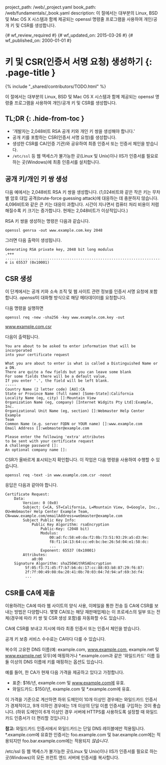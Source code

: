 project_path: /web/_project.yaml
book_path: /web/fundamentals/_book.yaml
description: 이 절에서는 대부분의 Linux, BSD 및 Mac OS X 시스템과 함께 제공되는 openssl 명령줄 프로그램을 사용하여 개인/공개 키 및 CSR를 생성합니다.

{# wf_review_required #}
{# wf_updated_on: 2015-03-26 #}
{# wf_published_on: 2000-01-01 #}

# 키 및 CSR(인증서 서명 요청) 생성하기 {: .page-title }

{% include "_shared/contributors/TODO.html" %}



이 절에서는 대부분의 Linux, BSD 및 Mac OS X 시스템과 함께 제공되는 openssl 명령줄 프로그램을 사용하여 개인/공개 키 및 CSR를 생성합니다.

## TL;DR {: .hide-from-toc }
- '개발자는 2,048비트 RSA 공개 키와 개인 키 쌍을 생성해야 합니다.'
- 공개 키를 포함하는 CSR(인증서 서명 요청)를 생성합니다.
- 생성한 CSR를 CA(인증 기관)와 공유하여 최종 인증서 또는 인증서 체인을 받습니다.
- <code>/etc/ssl</code> 등 웹 액세스가 불가능한 곳(Linux 및 Unix)이나 IIS가 인증서를 필요로 하는 곳(Windows)에 최종 인증서를 설치합니다.



## 공개 키/개인 키 쌍 생성

다음 예에서는 2,048비트 RSA 키 쌍을 생성합니다. (1,024비트와 같은
작은 키는 무차별 암호 대입 공격(brute-force guessing attack)에 대응하는 데 충분하지 않습니다. 4,096비트와
같은 큰 키는 대응이 과합니다. 시간이 지나면서 컴퓨터 처리 비용이
저렴해질수록 키 크기는 증가합니다. 현재는 2,048비트가 이상적입니다.)

RSA 키 쌍을 생성하는 명령은 다음과 같습니다.

    openssl genrsa -out www.example.com.key 2048

그러면 다음 출력이 생성됩니다.

    Generating RSA private key, 2048 bit long modulus
    .+++
    .......................................................................................+++
    e is 65537 (0x10001)

## CSR 생성

이 단계에서는 공개 키와 소속 조직 및 웹 사이트 관련 정보를 인증서
서명 요청에 포함합니다. *openssl*이 대화형 방식으로 해당 메타데이터를
요청합니다.

다음 명령을 실행하면

    openssl req -new -sha256 -key www.example.com.key -out
www.example.com.csr

다음이 출력됩니다.

    You are about to be asked to enter information that will be incorporated
    into your certificate request

    What you are about to enter is what is called a Distinguished Name or a DN.
    There are quite a few fields but you can leave some blank
    For some fields there will be a default value,
    If you enter '.', the field will be left blank.
    -----
    Country Name (2 letter code) [AU]:CA
    State or Province Name (full name) [Some-State]:California
    Locality Name (eg, city) []:Mountain View
    Organization Name (eg, company) [Internet Widgits Pty Ltd]:Example, Inc.
    Organizational Unit Name (eg, section) []:Webmaster Help Center Example
    Team
    Common Name (e.g. server FQDN or YOUR name) []:www.example.com
    Email Address []:webmaster@example.com

    Please enter the following 'extra' attributes
    to be sent with your certificate request
    A challenge password []:
    An optional company name []:

CSR가 올바르게 표시되는지 확인합니다. 이 작업은 다음 명령을 사용하여 수행할 수 있습니다.

    openssl req -text -in www.example.com.csr -noout

응답은 다음과 같아야 합니다.

    Certificate Request:
        Data:
            Version: 0 (0x0)
            Subject: C=CA, ST=California, L=Mountain View, O=Google, Inc.,
    OU=Webmaster Help Center Example Team,
    CN=www.example.com/emailAddress=webmaster@example.com
            Subject Public Key Info:
                Public Key Algorithm: rsaEncryption
                    Public-Key: (2048 bit)
                    Modulus:
                        00:ad:fc:58:e0:da:f2:0b:73:51:93:29:a5:d3:9e:
                        f8:f1:14:13:64:cc:e0:bc:be:26:5d:04:e1:58:dc:
                        ...
                    Exponent: 65537 (0x10001)
            Attributes:
                a0:00
        Signature Algorithm: sha256WithRSAEncryption
             5f:05:f3:71:d5:f7:b7:b6:dc:17:cc:88:03:b8:87:29:f6:87:
             2f:7f:00:49:08:0a:20:41:0b:70:03:04:7d:94:af:69:3d:f4:
             ...

## CSR를 CA에 제출

이용하려는 CA에 따라 웹 사이트의 양식 사용, 이메일을 통한 전송 등
CA에 CSR를 보내는 방법은
다양합니다. 몇몇 CA(또는 해당 재판매업체)는 이 프로세스의 일부 또는 전체(경우에
따라 키 쌍 및 CSR 생성 포함)를 자동화할 수도 있습니다.

CA에 CSR를 보내고 지시에 따라 최종 인증서 또는 인증서 체인을
받습니다.

공개 키 보증 서비스 수수료는 CA마다 다를
수 있습니다.

복수의 고유한 DNS 이름(예: example.com, www.example.com,
example.net 및 www.example.net 모두)에 매핑하거나 \*.example.com과 같은 '와일드카드' 이름 등 둘 이상의
DNS 이름에 키를 매핑하는 옵션도 있습니다.

예를 들어, 한 CA가 현재 다음 가격을 제공하고 있다고 가정합니다.

* 표준: $16/년, example.com 및 www.example.com에 유효.
* 와일드카드: $150/년, example.com 및 \*.example.com에 유효.

이 가격을 기준으로 계산하면 하위 도메인이 10개 이상인 경우에는 와일드카드 인증서가
경제적이고, 9개 이하인 경우에는 1개 이상의 단일 이름 인증서를 구입하는 것이 좋습니다. (하위
도메인이 6개 이상인 경우 서버에 HTTPS를 사용하도록 설정할 때
와일드카드 인증서가 더 편리할 것입니다.)

**참고:** 와일드카드 인증서에서 와일드카드는 단일
DNS 레이블에만 적용됩니다. \*.example.com에 유효한 인증서는 
foo.example.com 및 bar.example.com에는 적용되지만 foo.bar.example.com에는 적용되지 _않습니다_.

/etc/ssl 등 웹 액세스가 불가능한 곳(Linux 및 Unix)이나 IIS가 인증서를
필요로 하는 곳(Windows)의 모든 프런트 엔드 서버에 인증서를 복사합니다.

